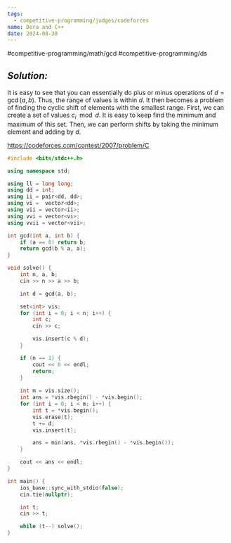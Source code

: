 ```yaml
---
tags:
  - competitive-programming/judges/codeforces
name: Dora and C++
date: 2024-08-30
---
```

#competitive-programming/math/gcd #competitive-programming/ds 
## _Solution:_
It is easy to see that you can essentially do plus or minus operations of $d=\gcd(a,b)$. Thus, the range of values is within $d$. It then becomes a problem of finding the cyclic shift of elements with the smallest range. First, we can create a set of values $c_i\mod{d}$. It is easy to keep find the minimum and maximum of this set. Then, we can perform shifts by taking the minimum element and adding by $d$.

https://codeforces.com/contest/2007/problem/C
```cpp
#include <bits/stdc++.h>

using namespace std;

using ll = long long;
using dd = int;
using ii = pair<dd, dd>;
using vi =  vector<dd>;
using vii = vector<ii>;
using vvi = vector<vi>;
using vvii = vector<vii>;

int gcd(int a, int b) {
    if (a == 0) return b;
    return gcd(b % a, a);
}

void solve() {
    int n, a, b;
    cin >> n >> a >> b;

    int d = gcd(a, b);

    set<int> vis;
    for (int i = 0; i < n; i++) {
        int c;
        cin >> c;

        vis.insert(c % d);
    }

    if (n == 1) {
        cout << 0 << endl;
        return;
    }
    
    int m = vis.size();
    int ans = *vis.rbegin() - *vis.begin();
    for (int i = 0; i < m; i++) {
        int t = *vis.begin();
        vis.erase(t);
        t += d;
        vis.insert(t);

        ans = min(ans, *vis.rbegin() - *vis.begin());
    }

    cout << ans << endl;
}

int main() {
    ios_base::sync_with_stdio(false);
    cin.tie(nullptr);

    int t;
    cin >> t;

    while (t--) solve();
}
```
